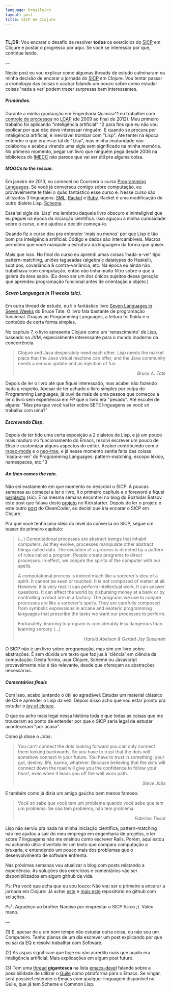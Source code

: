 ```yaml
---
language: brasileiro
layout: post
title: SICP em Clojure
---
```


# <p hidden>SICP em Clojure<p hidden>

**TL;DR**: Vou encarar o desafio de resolver **todos** os exercícios do [SICP](https://mitpress.mit.edu/sicp/full-text/book/book.html) em
Clojure e postar o progresso por aqui. Se você se interessar por que, continue
lendo.

&#x2014;

Neste post eu vou explicar como algumas threads de estudo culminaram na minha
decisão de encarar a jornada do [SICP](https://mitpress.mit.edu/sicp/full-text/book/book.html) em Clojure. Vou tentar passar a
cronologia das coisas e acabar falando um pouco sobre como estudar coisas
'nada a ver' podem trazer surpresas bem interessantes.

##### Primórdios.

Durante a minha graduação em Engenharia Química^1 eu trabalhei com
[controle de processos](http://en.wikipedia.org/wiki/Process_control) no [LCAP](http://www.feq.unicamp.br/~lcap/home.html) (de 2009 ao final de 2012). Meu primeiro
trabalho foi aplicando "inteligência artificial" ^2 para fins que eu não
vou explicar por que não deve interessar ninguém. E quando se procura por
inteligência artificial, é inevitável trombar com "Lisp". Até tentei na
época entender o que era esse tal de "Lisp", mas minha imaturidade não
colaborou e acabou virando uma sigla sem significado na minha memória. No
primeiro momento, pegar um livro que ninguém pega desde 2006 na biblioteca
do [IMECC](http://www.ime.unicamp.br/) não parece que vai ser útil pra alguma coisa.

##### MOOCs to the rescue.

Em janeiro de 2013, eu comecei no Coursera o curso [Programming Languages](https://www.coursera.org/course/proglang).
Se você já conversou comigo sobre computação, eu provavelmente te falei o
quão fantástico esse curso é. Nesse curso são utilizadas 3 linguagens:
[SML](http://www.smlnj.org/), [Racket](http://racket-lang.org/) e [Ruby](https://www.ruby-lang.org/en/). Racket é uma modificação de outro dialeto Lisp,
[Scheme](http://en.wikipedia.org/wiki/Scheme_%2528programming_language%2529).

Essa tal sigla de 'Lisp' me lembrou daquele livro obscuro e ininteligível
que eu peguei na época da iniciação científica. Isso aguçou a minha
curiosidade sobre o curso, e me ajudou a decidir começá-lo.

Quando fiz o curso deu pra entender 'mais ou menos' por que Lisp é tão bom
pra inteligência artificial: Código e dados são intercambíveis. Macros
permitem que você manipule a estrutura da linguagem da forma que quiser.

Mais que isso. No final do curso eu aprendi umas coisas 'nada-a-ver' tipo
pattern-matching, uniões tagueadas (algebraic datatypes do Haskell),
subtipos, covariância & contra-variância, etc. Na época eu ainda não
trabalhava com computação, então não tinha muito filtro sobre o que a
galera da área sabia. (Eu devo ser um dos únicos sujeitos dessa geração
que aprendeu programação funcional <span class="underline">antes</span> de orientação a objeto.)

##### Seven Languages in 11 weeks (sic).

Em outra thread de estudo, eu li o fantástico livro [Seven Languages in
Seven Weeks](https://pragprog.com/book/btlang/seven-languages-in-seven-weeks) do Bruce Tate. O livro fala bastante de programação funcional.
Graças ao Programming Languages, a leitura foi fluída e o conteúdo de
certa forma simples.

No capítulo 7, o livro apresenta Clojure como um 'renascimento' de Lisp,
baseado na JVM, especialmente interessante para o mundo moderno da
concorrência.

> Clojure and Java desperately need each other. Lisp needs the market place that
> the Java virtual machine can offer, and the Java community needs a serious
> update and an injection of fun.
>
> <div align="right"><i>
>
> Bruce A. Tate
>
> </i></div>

Depois de ler o livro até que fiquei interessado, mas acabei não fazendo
nada a respeito. Apesar de ter achado o livro simples por culpa do
Programming Languages, já ouvi de mais de uma pessoa que começou a ler o
livro sem experiência em FP que o livro era "pesado". Até escutei de
alguns: "Mas pra que você vai ler sobre SETE linguagens se você só
trabalha com uma?"

##### Escrevendo Elisp.

Depois de ter tido uma certa exposição a 2 dialetos de Lisp, e já um pouco
mais maduro no funcionamento do Emacs, resolvi escrever um pouco de Elisp
e customizar alguns aspectos do editor. Acabei contribuindo com o
[rspec-mode](https://github.com/pezra/rspec-mode) e o [neo-tree](https://github.com/jaypei/emacs-neotree), e já nesse momento sentia falta das coisas
'nada-a-ver' do Programming Languages: pattern-matching, escopo léxico,
namespaces, etc.^3

##### An then comes the rain.

Não sei exatamente em que momento eu descobri o SICP. A poucas semanas eu
comecei a ler o livro, li o primeiro capítulo e o foreword e fiquei
[perplecto](https://www.youtube.com/watch?v%3De0yPV-pqmbU) (sic). E na mesma semana encontrei no blog do Bozhidar Batsov
este post que falava deste [projeto](https://www.kickstarter.com/projects/1751759988/sicp-distilled) no Kickstarter. Depois de ler o projeto
e este outro [post](http://thecleancoder.blogspot.com.br/2010/08/why-clojure.html) do CleanCoder, eu decidi que iria encarar o SICP em
Clojure.

Pra que você tenha uma idéia do nível da conversa no SICP, segue um teaser
do primeiro capítulo:

> (&#x2026;) Computational processes are abstract beings that inhabit computers. As
> they evolve, processes manipulate other abstract things called data. The
> evolution of a process is directed by a pattern of rules called a program.
> People create programs to direct processes. In effect, we conjure the spirits of
> the computer with our spells.
>
> A computational process is indeed much like a sorcerer's idea of a spirit. It
> cannot be seen or touched. It is not composed of matter at all. However, it is
> very real. It can perform intellectual work. It can answer questions. It can
> affect the world by disbursing money at a bank or by controlling a robot arm in
> a factory. The programs we use to conjure processes are like a sorcerer's
> spells. They are carefully composed from symbolic expressions in arcane and
> esoteric programming languages that prescribe the tasks we want our processes to
> perform.
>
> Fortunately, learning to program is considerably less dangerous than learning
> sorcery (&#x2026;)
>
> <div align="right"><i>
>
> Harold Abelson & Gerald Jay Sussman
>
> </i></div>

O SICP não é um livro sobre programação, mas sim um livro sobre
abstrações. É sem dúvida um texto que faz jus à 'ciência' em ciência da
computação. Desta forma, usar Clojure, Scheme ou Javascript provavelmente
não é tão relevante, desde que ofereçam as abstrações necessárias.

##### Comentários finais

Com isso, acabo juntando o útil ao agradável: Estudar um material clássico
de CS e aprender o Lisp da vez. Depois disso acho que vou estar pronto pra
estudar o [joy of clojure](http://joyofclojure.com/).

O que eu acho mais legal nessa história toda é que todas as coisas que me
trouxeram ao ponto de entender por que o SICP seria legal de estudar
aconteceram "por acaso".

Como já disse o Jobs:

> You can't connect the dots looking forward you can only connect them looking
> backwards. So you have to trust that the dots will somehow connect in your
> future. You have to trust in something: your gut, destiny, life, karma,
> whatever. Because believing that the dots will connect down the road will give
> you the confidence to follow your heart, even when it leads you off the well
> worn path.
>
> <div align="right"><i>
>
> Steve Jobs
>
> </i></div>

E também como já dizia um amigo gaúcho bem menos famoso:

> Você só sabe que você tem um problema quando você sabe que tem um problema. Se
> não tem problema, não tem problema.
>
> <div align="right"><i> Fabrizio Tissot </i></div>

Lisp não serviu pra nada na minha iniciação científica, pattern-matching
não me ajudou a sair do meu emprego em engenharia de projetos, e ler sobre
7 linguagens não me ensinou como escrever Rails. Porém, aqui estou eu
achando ultra-divertido ler um texto que compara computação a bruxaria, e
entendendo um pouco mais dos problemas que o desenvolvimento de software
enfrenta.

Nas próximas semanas vou atualizar o blog com posts relatando a
experiência. As soluções dos exercícios e comentários vão ser
disponibilizados em algum github da vida.

Ps: Pra você que acha que eu sou louco: Não vou ser o primeiro a encarar a
jornada em Clojure: Já achei [este](https://github.com/deobald/sicp-clojure) e [mais este](https://github.com/stuartellis/sicp-clojure) repositório no github com
soluções.

Ps²: Agradeço ao brother Narciso por emprestar o SICP fisico ;). Valeu
mano.

&#x2014;

(1) É, apesar de a um bom tempo não estudar outra coisa, eu não sou um
Computeiro. Tenho planos de um dia escrever um post explicando por que
eu sai da EQ e resolvi trabalhar com Software.

(2) As aspas significam que hoje eu não acredito mais que aquilo era
inteligência artificial. Mais explicações em algum post futuro.

(3) Tem uma [thread](https://lists.gnu.org/archive/html/emacs-devel/2014-09/msg00339.htmll) **gigantesca** na lista [emacs-devel](https://lists.gnu.org/mailman/listinfo/emacs-devel) falando sobre a
possibilidade de utilizar o [Guile](http://www.gnu.org/software/guile/) como plataforma para o Emacs. Se
vingar, será possível estender o Emacs com qualquer linguagem disponível
no Guile, que já tem Scheme e Common Lisp.

